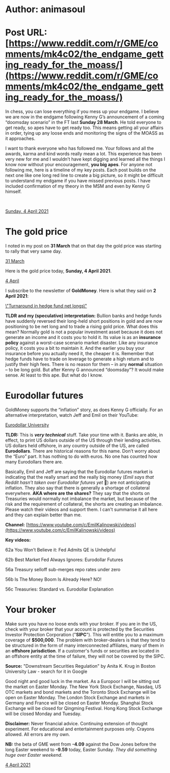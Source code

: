 # Author: animasoul
# Post URL: [https://www.reddit.com/r/GME/comments/mk4c02/the_endgame_getting_ready_for_the_moass/](https://www.reddit.com/r/GME/comments/mk4c02/the_endgame_getting_ready_for_the_moass/)


In chess, you can lose everything if you mess up your endgame. I believe we are now in the endgame following Kenny G’s announcement of a coming “doomsday scenario” in the FT last **Sunday 28 March**. He told everyone to get ready, so apes have to get ready too. This means getting all your affairs in order, tying up any loose ends and monitoring the signs of the MOASS as it approaches.

I want to thank everyone who has followed me. Your follows and all the awards, karma and kind words really mean a lot. This experience has been very new for me and I wouldn’t have kept digging and learned all the things I know now without your encouragement, **you big apes**. For anyone not following me, here is a timeline of my key posts. Each post builds on the next one like one long red line to create a big picture, so it might be difficult to understand my endgame if you have missed previous posts. I have included confirmation of my theory in the MSM and even by Kenny G himself.

&#x200B;

[Sunday, 4 April 2021](https://preview.redd.it/ouq4xt3ot7r61.png?width=838&format=png&auto=webp&s=e05f7569e77b8613147346d77ab844193b32026a)

# The gold price

I noted in my post on **31 March** that on that day the gold price was starting to rally that very same day.

[31 March](https://preview.redd.it/lbkytoyrt7r61.jpg?width=1242&format=pjpg&auto=webp&s=382258bad057c12eb8c5ff1983b56a983774935a)

Here is the gold price today, **Sunday, 4 April 2021**.

[4 April](https://preview.redd.it/pegve3ttt7r61.png?width=1081&format=png&auto=webp&s=9b98892147ca44de7c49acab0bf99d83006fca7a)

I subscribe to the newsletter of **GoldMoney**. Here is what they said on **2 April 2021**:

[\\"Turnaround in hedge fund net longs\\"](https://preview.redd.it/xmsn5766u7r61.png?width=862&format=png&auto=webp&s=bb354dcf8618ed1db0b7fc18a8bab30b8c0d229d)

**TLDR and my (speculative) interpretation:** Bullion banks and hedge funds have suddenly reversed their long-held short positions in gold and are now positioning to be net long and to trade a rising gold price. What does this mean? Normally gold is not a popular investment asset because it does not generate an income and it costs you to hold it. Its value is as an **insurance policy** against a worst-case scenario market disaster. Like any insurance policy, it costs you a bit to maintain it. And the earlier you buy your insurance before you actually need it, the cheaper it is. Remember that hedge funds have to trade on leverage to generate a high return and to justify their high fees. There is no reason for them – in any **normal** situation – to be long gold. But after Kenny G announced “doomsday”? It would make sense. At least to this ape. But what do I know.

# Eurodollar futures

GoldMoney supports the “inflation” story, as does Kenny G officially. For an alternative interpretation, watch Jeff and Emil on their YouTube:

[Eurodollar University](https://preview.redd.it/5kltfyzbu7r61.png?width=1576&format=png&auto=webp&s=d1903fdadf381bf13da6399d5d30cd0f02df28c8)

**TLDR:** This is ***very technical*** stuff. Take your time with it. Banks are able, in effect, to print US dollars outside of the US through their lending activities. US dollars held offshore, in any country outside of the US, are called **Eurodollars**. There are historical reasons for this name. Don’t worry about the “Euro” part. It has nothing to do with euros. No one has counted how many Eurodollars there are.

Basically, Emil and Jeff are saying that the Eurodollar futures market is indicating that the really smart and the really big money (*Emil says that Reddit hasn’t taken over Eurodollar futures yet* 🤣) are not anticipating inflation. They also say that there is generally a shortage of collateral everywhere. **AKA where are the shares?** They say that the shorts on Treasuries would normally not imbalance the market, but because of the risk and the requirement of collateral, the shorts are creating an imbalance. Please watch their videos and support them. I can't summarise it all here and they can explain better than me.

**Channel:** [https://www.youtube.com/c/EmilKalinowski/videos](https://www.youtube.com/c/EmilKalinowski/videos)

**Key videos:**

62a You Won’t Believe it: Fed Admits QE is Unhelpful

62b Best Market Fed Always Ignores: Eurodollar Futures

56a Treasury selloff sub-merges repo rates under zero

56b Is The Money Boom Is Already Here? NO!

56c Treasuries: Standard vs. Eurodollar Explanation

# Your broker

Make sure you have no loose ends with your broker. If you are in the US, check with your broker that your account is protected by the Securities Investor Protection Corporation ("**SIPC**"). This will entitle you to a maximum coverage of **$500,000**. The problem with broker-dealers is that they tend to be structured in the form of many interconnected affiliates, many of them in an **offshore jurisdiction**. If a customer's funds or securities are located in an offshore entity at the time of failure, they will not be covered by the SIPC.

**Source:** "Downstream Securities Regulation" by Anita K. Krug in Boston University Law - search for it in Google

Good night and good luck in the market. As a Europoor I will be sitting out the market on Easter Monday. The New York Stock Exchange, Nasdaq, US OTC markets and bond markets and the Toronto Stock Exchange will be open on Easter Monday. The London Stock Exchange and markets in Germany and France will be closed on Easter Monday. Shanghai Stock Exchange will be closed for Qingming Festival. Hong Kong Stock Exchange will be closed Monday and Tuesday.

**Disclaimer:** Never financial advice. Continuing extension of thought experiment. For educational and entertainment purposes only. Crayons allowed. All errors are my own.

**NB:** the beta of GME went from **-4.09** against the Dow Jones before the long Easter weekend to **-9.59** today, Easter Sunday. *They did something huge over Easter weekend.*

[4 April 2021](https://preview.redd.it/ffyyt32bv7r61.png?width=947&format=png&auto=webp&s=fecab38fd86c2c8bd0de84140fd126db480406ae)